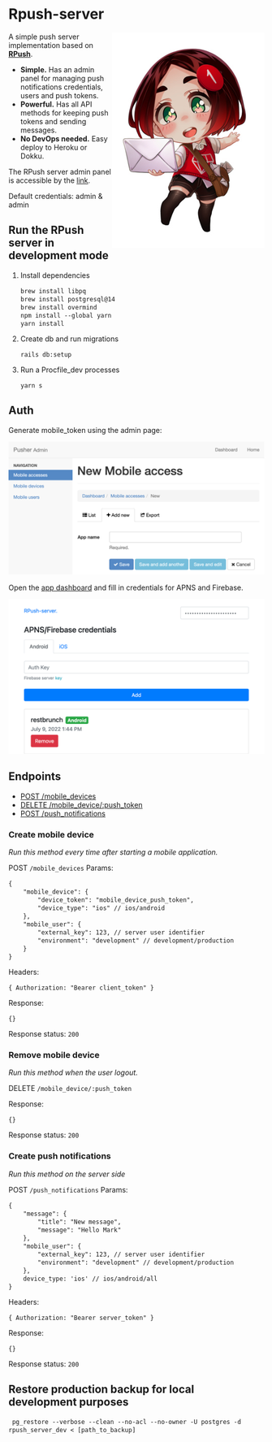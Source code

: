 
# Rpush-server

<img src="/docs/logo.jpg" align="right"
     alt="Rpush-server logo by Shen">

A simple push server implementation based on [**RPush**](https://github.com/rpush/rpush).

* **Simple.** Has an admin panel for managing push notifications credentials, users and push tokens.
* **Powerful.** Has all API methods for keeping push tokens and sending messages.
* **No DevOps needed.** Easy deploy to Heroku or Dokku.

The RPush server admin panel is accessible by the [link](http://localhost:3000/admin).

Default credentials: admin & admin

## Run the RPush server in development mode
     
1. Install dependencies
    ```console
    brew install libpq
    brew install postgresql@14
    brew install overmind
    npm install --global yarn
    yarn install
    ```

2. Create db and run migrations

    ```console
    rails db:setup
    ```
    
3. Run a Procfile_dev processes

    ```console
    yarn s
    ```

## Auth

Generate mobile_token using the admin page:

![Create mobile device](/docs/create_mobile_device.png)

Open the [app dashboard](http://localhost:5001/admin) and fill in credentials for APNS and Firebase.

![Credentials page](/docs/credentials_page.png)

## Endpoints

* [POST /mobile_devices](#create-mobile-device)
* [DELETE /mobile_device/:push_token](#remove-mobile-device)
* [POST /push_notifications](#create-push-notifications)

### Create mobile device

_Run this method every time after starting a mobile application._

POST `/mobile_devices`
Params:

```json5
{
    "mobile_device": {
        "device_token": "mobile_device_push_token",
        "device_type": "ios" // ios/android
    },
    "mobile_user": {
        "external_key": 123, // server user identifier
        "environment": "development" // development/production
    }
}
```

Headers:

```json5
{ Authorization: "Bearer client_token" }
```

Response:

```json5
{}
```
Response status: `200`

### Remove mobile device

_Run this method when the user logout._

DELETE `/mobile_device/:push_token`

Response:

```json5
{}
```
Response status: `200`

### Create push notifications

_Run this method on the server side_

POST `/push_notifications`
Params:

```json5
{
    "message": {
        "title": "New message",
        "message": "Hello Mark"
    },
    "mobile_user": {
        "external_key": 123, // server user identifier
        "environment": "development" // development/production
    },
    device_type: 'ios' // ios/android/all
}
```

Headers:

```json5
{ Authorization: "Bearer server_token" }
```

Response:

```json5
{}
```
Response status: `200`

## Restore production backup for local development purposes

```console
 pg_restore --verbose --clean --no-acl --no-owner -U postgres -d rpush_server_dev < [path_to_backup]
```
